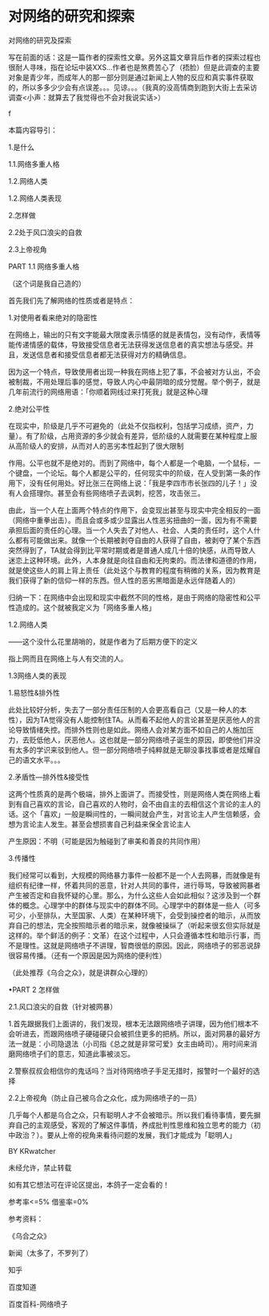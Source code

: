 # 对网络的研究和探索

对网络的研究及探索

写在前面的话：这是一篇作者的探索性文章。另外这篇文章背后作者的探索过程也很耐人寻味，指在论坛中装XXS…作者也是煞费苦心了（捂脸）但是此调查的主要对象是青少年，而成年人的那一部分则是通过新闻上人物的反应和真实事件获取的，所以多多少少会有点误差。。。见谅。。。（我真的没高情商到跑到大街上去采访调查<小声：就算去了我觉得也不会对我说实话>）

f

本篇内容导引：

1.是什么

1.1.网络多重人格

1.2.网络人类

1.2.网络人类表现

2.怎样做

2.2处于风口浪尖的自救

2.3上帝视角

PART 1.1 网络多重人格

（这个词是我自己造的）

首先我们先了解网络的性质或者是特点：

1.对使用者看来绝对的隐密性

在网络上，输出的只有文字能最大限度表示情感的就是表情包，没有动作，表情等能传递情感的载体，导致接受信息者无法获得发送信息者的真实想法与感受。并且，发送信息者和接受信息者都无法获得对方的精确信息。

因为这一个特点，导致使用者出现一种我在网络上犯了事，不会被对方认出，不会被制裁，不用处理后事的感觉，导致人内心中最阴暗的成分觉醒。举个例子，就是几年前流行的网络用语：「你顺着网线过来打死我」就是这种心理

2.绝对公平性

在现实中，阶级是几乎不可避免的（此处不仅指权利，包括学习成绩，资产，力量）。有了阶级，占用资源的多少就会有差异，低阶级的人就需要在某种程度上服从高阶级人的安排，从而对人的恶劣本性起到了很大限制

作用。公平也就不是绝对的。而到了网络中，每个人都是一个电脑，一个鼠标，一个键盘，一个论坛。每个人都是公平的，任何现实中的阶级，在人受到第一条的作用下，没有任何用处。好比张三在网络上说：「我是李四市市长张四的儿子！」没有人会搭理你。甚至会有些网络喷子去讽刺，挖苦，攻击张三。

由此，当一个人在上面两个特点的作用下，会变现出甚至与现实中完全相反的一面（网络中重拳出击）。而且会或多或少显露出人性恶劣扭曲的一面，因为有不需要承担后面的责任的心理。当一个人失去了对他人、社会、人类的责任时，这个人什么都有可能做出来。就像一个长期被剥夺自由的人获得了自由，被剥夺了某个东西突然得到了，TA就会得到比平常时期或者是普通人成几十倍的快感，从而导致人迷恋上这种环境。此外，人本身就是向往自由和无拘束的。而法律和道德的作用，就是使这些人的肩上背上责任（此处这个与教育的程度有稍微的关系，因为教育是我们获得了新的信仰一样的东西。但人性的恶劣黑暗面是永远伴随着人的）

归纳一下：在网络中会出现和现实中截然不同的性格，是由于网络的隐密性和公平性造成的。这个就被我定义为「网络多重人格」

1.2.网络人类

——这个没什么花里胡哨的，就是作者为了后期方便下的定义

指上网而且在网络上与人有交流的人。

1.3网络人类的表现

1.易怒性&排外性

此处比较好分析，失去了一部分责任压制的人会更高看自己（又是一种人的本性），因为TA觉得没有人能控制住TA。从而看不起他人的言论甚至是厌恶他人的言论导致情绪失控。而排外性则也是如此。网络人会对某方面不如自己的人施加压力，去贬低他人，厌恶他人。这也就是一部分网络喷子诞生的原因，即使他们并没有太多的学识来驳到他人。但一部分网络喷子纯粹就是无聊没事找事或者是炫耀自己的语文水平。。。

2.矛盾性—排外性&接受性

这两个性质真的是两个极端，排外上面讲了。而接受性，则是网络人类在网络上看到有自己喜欢的言论，自己喜欢的人物时，会不由自主的去相信这个言论的主人的话。这个「喜欢」一般是瞬间性的，一瞬间就会产生，对言论主人产生信赖感，会想为言论主人发生。甚至会想损害自己利益来保全言论主人

产生原因：不明（可能是因为触碰到了审美和善良的共同作用）

3.传播性

我们经常可以看到，大规模的网络暴力事件一般都不是一个人去网暴，而就像是有组织有纪律一样，怀着共同的恶意，针对人共同的事件，进行辱骂，导致被网暴者产生被否定和自我怀疑的心里。那么，为什么这些人会如此相似？这涉及到一个群体的概念。心理学中的群体与现实中的群体不同。心理学中的群体是一些人（可多可少，小至排队，大至国家、人类）在某种环境下，会受到操控者的暗示，从而放弃自己的想法，完全按照暗示者的暗示来，就像被操纵了（听起来很玄但实际就是这样的。举个鲜活的例子：文革）在这个过程中，人只会遵循本性和暗示行事，而不是理性。这就是网络喷子不讲理，智商很低的原因。因此，网络喷子的邪恶说辞很容易传播。（还有一个原因是因为网络的便利性）

（此处推荐《乌合之众》，就是讲群众心理的）

•PART 2 怎样做

2.1.风口浪尖的自救（针对被网暴）

1.首先跟据我们上面讲的，我们发现，根本无法跟网络喷子讲理，因为他们根本不会听进去，而跟网络喷子硬碰硬只会被抓住更多的把柄。所以，面对网暴的最好方法一就是：小司隐退法（小司指《总之就是非常可爱》女主由崎司）。用时间来消磨网络喷子们的意志，知道此事被淡忘。

2.警察叔叔会相信你的鬼话吗？当对待网络喷子手足无措时，报警时一个最好的选择

2.2上帝视角（防止自己被乌合之众化，成为网络喷子的一员）

几乎每个人都是乌合之众，只有聪明人才不会被暗示。所以我们看待事情，要先摒弃自己的主观感受，客观的了解这件事情，养成批判性思维和独立思考的能力（初中政治？）。要从上帝的视角来看待问题的发展，我们才能成为「聪明人」

BY KRwatcher

未经允许，禁止转载

如有其它想法可在评论区提出，本鸽子一定会看的！

参考率<=5% 借鉴率=0%

参考资料：

《乌合之众》

新闻（太多了，不罗列了）

知乎

百度知道

百度百科-网络喷子
